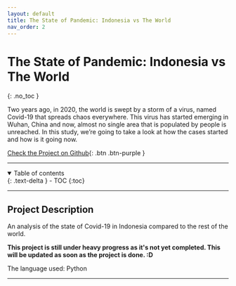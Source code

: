 ```yaml
---
layout: default
title: The State of Pandemic: Indonesia vs The World
nav_order: 2
---
```


# The State of Pandemic: Indonesia vs The World
{: .no_toc }

Two years ago, in 2020, the world is swept by a storm of a virus, named Covid-19 that spreads chaos everywhere. This virus has started emerging in Wuhan, China and now, almost no single area that is populated by people is unreached. In this study, we’re going to take a look at how the cases started and how is it going now.

[Check the Project on Github](https://github.com/muhamadridhomm/portfolio-projects/tree/main/projects/pandemic_indonesia_vs_world){: .btn .btn-purple }

---

<details open markdown="block">
  <summary>
    Table of contents
  </summary>
  {: .text-delta }
- TOC
{:toc}
</details>

---

## Project Description

An analysis of the state of Covid-19 in Indonesia compared to the rest of the world.

**This project is still under heavy progress as it's not yet completed. This will be updated as soon as the project is done. :D**

The language used: Python

---

